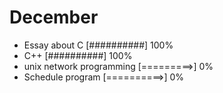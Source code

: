 # December

- Essay about C [##########] 100%
- C++ [##########] 100%
- unix network programming [=========>] 0%
- Schedule program [==========>] 0%
